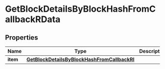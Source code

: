 

# GetBlockDetailsByBlockHashFromCallbackRData


## Properties

| Name | Type | Description | Notes |
|------------ | ------------- | ------------- | -------------|
|**item** | [**GetBlockDetailsByBlockHashFromCallbackRI**](GetBlockDetailsByBlockHashFromCallbackRI.md) |  |  |



